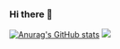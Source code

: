 ### Hi there 👋

[![Anurag's GitHub stats](https://github-readme-stats.vercel.app/api?username=xYf&count_private=true&show_icons=true&theme=transparent)](https://github.com/anuraghazra/github-readme-stats) 
![](https://komarev.com/ghpvc/?username=xYossaf&color=blueviolet)
<!--
**xYossaf/xYossaf** is a ✨ _special_ ✨ repository because its `README.md` (this file) appears on your GitHub profile.

Here are some ideas to get you started:

- 🔭 I’m currently working on ...
- 🌱 I’m currently learning ...
- 👯 I’m looking to collaborate on ...
- 🤔 I’m looking for help with ...
- 💬 Ask me about ...
- 📫 How to reach me: ...
- 😄 Pronouns: ...
- ⚡ Fun fact: ...
-->
